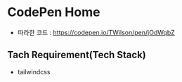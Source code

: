 # CodePen Home

- 따라한 코드 : https://codepen.io/TWilson/pen/jOdWqbZ

## Tach Requirement(Tech Stack)

- tailwindcss

